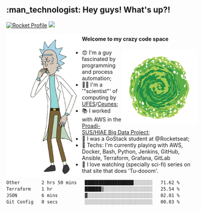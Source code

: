 
<h2> :man_technologist: Hey guys! What's up?!</h2>
                                                                         
[![Rocket Profile](https://img.shields.io/static/v1?label=Rocketseat&message=Profile&colorA=purple&color=black&logo=Rocket&logoColor=white)](https://app.rocketseat.com.br/me/elyabe)
<a href="https://www.linkedin.com/in/elyabe/"><img src="https://img.shields.io/badge/LinkedIn-informational?logo=linkedin"/></a>

<img align='left' src="https://raw.githubusercontent.com/Elyabe/Elyabe/master/images/rick-dancing.gif" width='200'>

                       
#### Welcome to my crazy code space 
<img align='right' src="https://raw.githubusercontent.com/Elyabe/elyabe/master/images/portal-3.gif" width='200'>

- :heart_eyes: I'm a guy fascinated by programming and process automation; 
- :office_worker: I'm a '"scientist"' of computing by [UFES](http://ufes.br)/[Ceunes](http://ceunes.ufes.br);
- :books: I worked with AWS in the [Proadi-SUS/HIAE Big Data Project](https://www.einstein.br/responsabilidade-social/atuacao-com-o-ministerio-da-saude/proadi-sus);
- :rocket: I was a GoStack student at @Rocketseat;
- :green_heart: Techs: I'm currently playing with AWS, Docker, Bash, Python, Jenkins, GitHub, Ansible, Terraform, Grafana, GitLab
- :movie_camera: I love watching (specially sci-fi) series on that site that does 'Tu-dooom'.

<!--START_SECTION:waka-->

```txt
Other        2 hrs 50 mins   ██████████████████░░░░░░░   71.62 %
Terraform    1 hr            ██████▒░░░░░░░░░░░░░░░░░░   25.54 %
JSON         6 mins          ▓░░░░░░░░░░░░░░░░░░░░░░░░   02.81 %
Git Config   0 secs          ░░░░░░░░░░░░░░░░░░░░░░░░░   00.03 %
```

<!--END_SECTION:waka-->
